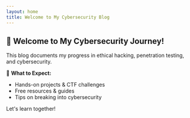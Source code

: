 ```yaml
---
layout: home
title: Welcome to My Cybersecurity Blog
---
```


## 🚀 Welcome to My Cybersecurity Journey!  
This blog documents my progress in ethical hacking, penetration testing, and cybersecurity.

🔹 **What to Expect:**  
- Hands-on projects & CTF challenges  
- Free resources & guides  
- Tips on breaking into cybersecurity  

Let's learn together!  
